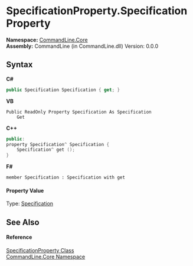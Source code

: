 # SpecificationProperty.Specification Property 
 

**Namespace:**&nbsp;<a href="N_CommandLine_Core">CommandLine.Core</a><br />**Assembly:**&nbsp;CommandLine (in CommandLine.dll) Version: 0.0.0

## Syntax

**C#**<br />
``` C#
public Specification Specification { get; }
```

**VB**<br />
``` VB
Public ReadOnly Property Specification As Specification
	Get
```

**C++**<br />
``` C++
public:
property Specification^ Specification {
	Specification^ get ();
}
```

**F#**<br />
``` F#
member Specification : Specification with get

```


#### Property Value
Type: <a href="T_CommandLine_Core_Specification">Specification</a>

## See Also


#### Reference
<a href="T_CommandLine_Core_SpecificationProperty">SpecificationProperty Class</a><br /><a href="N_CommandLine_Core">CommandLine.Core Namespace</a><br />
